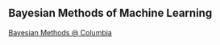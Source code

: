## Bayesian Methods of Machine Learning
[Bayesian Methods @ Columbia](!http://www.columbia.edu/~jwp2128/Teaching/E6720/BayesianModelsMachineLearning2016.pdf)